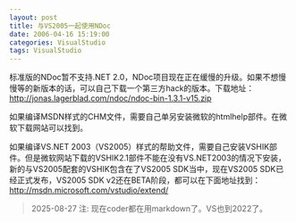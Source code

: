 ```yaml
---
layout: post
title: 与VS2005一起使用NDoc
date: 2006-04-16 15:19:00
categories: VisualStudio
tags: VisualStudio
---
```


标准版的NDoc暂不支持.NET 2.0，NDoc项目现在正在缓慢的升级。如果不想慢慢等的新版本的话，可以自己下载一个第三方hack的版本。下载地址：http://jonas.lagerblad.com/ndoc/ndoc-bin-1.3.1-v15.zip

如果编译MSDN样式的CHM文件，需要自己单另安装微软的htmlhelp部件。在微软下载网站可以找到。

如果编译VS.NET 2003（VS2005）样式的帮助文件，需要自己安装VSHIK部件。但是微软网站下载的VSHIK2.1部件不能在没有VS.NET2003的情况下安装，新的与VS2005配套的VSHIK包含在了VS2005 SDK当中，现在VS2005 SDK已经正式发布，VS2005 SDK v2还在BETA阶段，都可以在下面地址找到：http://msdn.microsoft.com/vstudio/extend/

> 2025-08-27 注: 现在coder都在用markdown了。VS也到2022了。